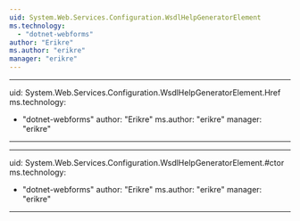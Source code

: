 ```yaml
---
uid: System.Web.Services.Configuration.WsdlHelpGeneratorElement
ms.technology: 
  - "dotnet-webforms"
author: "Erikre"
ms.author: "erikre"
manager: "erikre"
---
```


---
uid: System.Web.Services.Configuration.WsdlHelpGeneratorElement.Href
ms.technology: 
  - "dotnet-webforms"
author: "Erikre"
ms.author: "erikre"
manager: "erikre"
---

---
uid: System.Web.Services.Configuration.WsdlHelpGeneratorElement.#ctor
ms.technology: 
  - "dotnet-webforms"
author: "Erikre"
ms.author: "erikre"
manager: "erikre"
---
